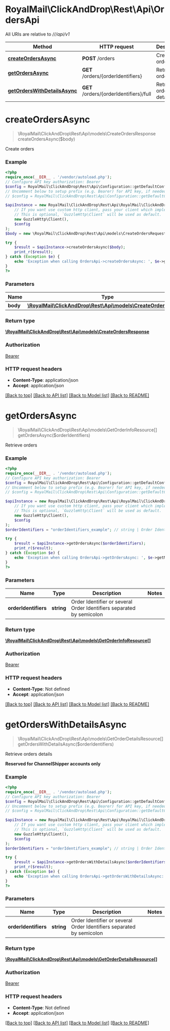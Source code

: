 # RoyalMail\ClickAndDrop\Rest\Api\OrdersApi

All URIs are relative to *///api/v1*

Method | HTTP request | Description
------------- | ------------- | -------------
[**createOrdersAsync**](OrdersApi.md#createOrdersAsync) | **POST** /orders | Create orders
[**getOrdersAsync**](OrdersApi.md#getOrdersAsync) | **GET** /orders/{orderIdentifiers} | Retrieve orders
[**getOrdersWithDetailsAsync**](OrdersApi.md#getOrdersWithDetailsAsync) | **GET** /orders/{orderIdentifiers}/full | Retrieve orders details

# **createOrdersAsync**
> \RoyalMail\ClickAndDrop\Rest\Api\models\CreateOrdersResponse createOrdersAsync($body)

Create orders

### Example
```php
<?php
require_once(__DIR__ . '/vendor/autoload.php');
// Configure API key authorization: Bearer
$config = RoyalMail\ClickAndDrop\Rest\Api\Configuration::getDefaultConfiguration()->setApiKey('Authorization', 'YOUR_API_KEY');
// Uncomment below to setup prefix (e.g. Bearer) for API key, if needed
// $config = RoyalMail\ClickAndDrop\Rest\Api\Configuration::getDefaultConfiguration()->setApiKeyPrefix('Authorization', 'Bearer');

$apiInstance = new RoyalMail\ClickAndDrop\Rest\Api\RoyalMail\ClickAndDrop\Rest\Api\OrdersApi(
    // If you want use custom http client, pass your client which implements `GuzzleHttp\ClientInterface`.
    // This is optional, `GuzzleHttp\Client` will be used as default.
    new GuzzleHttp\Client(),
    $config
);
$body = new \RoyalMail\ClickAndDrop\Rest\Api\models\CreateOrdersRequest(); // \RoyalMail\ClickAndDrop\Rest\Api\models\CreateOrdersRequest | 

try {
    $result = $apiInstance->createOrdersAsync($body);
    print_r($result);
} catch (Exception $e) {
    echo 'Exception when calling OrdersApi->createOrdersAsync: ', $e->getMessage(), PHP_EOL;
}
?>
```

### Parameters

Name | Type | Description  | Notes
------------- | ------------- | ------------- | -------------
 **body** | [**\RoyalMail\ClickAndDrop\Rest\Api\models\CreateOrdersRequest**](../Model/CreateOrdersRequest.md)|  |

### Return type

[**\RoyalMail\ClickAndDrop\Rest\Api\models\CreateOrdersResponse**](../Model/CreateOrdersResponse.md)

### Authorization

[Bearer](../../README.md#Bearer)

### HTTP request headers

 - **Content-Type**: application/json
 - **Accept**: application/json

[[Back to top]](#) [[Back to API list]](../../README.md#documentation-for-api-endpoints) [[Back to Model list]](../../README.md#documentation-for-models) [[Back to README]](../../README.md)

# **getOrdersAsync**
> \RoyalMail\ClickAndDrop\Rest\Api\models\GetOrderInfoResource[] getOrdersAsync($orderIdentifiers)

Retrieve orders

### Example
```php
<?php
require_once(__DIR__ . '/vendor/autoload.php');
// Configure API key authorization: Bearer
$config = RoyalMail\ClickAndDrop\Rest\Api\Configuration::getDefaultConfiguration()->setApiKey('Authorization', 'YOUR_API_KEY');
// Uncomment below to setup prefix (e.g. Bearer) for API key, if needed
// $config = RoyalMail\ClickAndDrop\Rest\Api\Configuration::getDefaultConfiguration()->setApiKeyPrefix('Authorization', 'Bearer');

$apiInstance = new RoyalMail\ClickAndDrop\Rest\Api\RoyalMail\ClickAndDrop\Rest\Api\OrdersApi(
    // If you want use custom http client, pass your client which implements `GuzzleHttp\ClientInterface`.
    // This is optional, `GuzzleHttp\Client` will be used as default.
    new GuzzleHttp\Client(),
    $config
);
$orderIdentifiers = "orderIdentifiers_example"; // string | Order Identifier or several Order Identifiers separated by semicolon

try {
    $result = $apiInstance->getOrdersAsync($orderIdentifiers);
    print_r($result);
} catch (Exception $e) {
    echo 'Exception when calling OrdersApi->getOrdersAsync: ', $e->getMessage(), PHP_EOL;
}
?>
```

### Parameters

Name | Type | Description  | Notes
------------- | ------------- | ------------- | -------------
 **orderIdentifiers** | **string**| Order Identifier or several Order Identifiers separated by semicolon |

### Return type

[**\RoyalMail\ClickAndDrop\Rest\Api\models\GetOrderInfoResource[]**](../Model/GetOrderInfoResource.md)

### Authorization

[Bearer](../../README.md#Bearer)

### HTTP request headers

 - **Content-Type**: Not defined
 - **Accept**: application/json

[[Back to top]](#) [[Back to API list]](../../README.md#documentation-for-api-endpoints) [[Back to Model list]](../../README.md#documentation-for-models) [[Back to README]](../../README.md)

# **getOrdersWithDetailsAsync**
> \RoyalMail\ClickAndDrop\Rest\Api\models\GetOrderDetailsResource[] getOrdersWithDetailsAsync($orderIdentifiers)

Retrieve orders details

<b>Reserved for ChannelShipper accounts only</b>

### Example
```php
<?php
require_once(__DIR__ . '/vendor/autoload.php');
// Configure API key authorization: Bearer
$config = RoyalMail\ClickAndDrop\Rest\Api\Configuration::getDefaultConfiguration()->setApiKey('Authorization', 'YOUR_API_KEY');
// Uncomment below to setup prefix (e.g. Bearer) for API key, if needed
// $config = RoyalMail\ClickAndDrop\Rest\Api\Configuration::getDefaultConfiguration()->setApiKeyPrefix('Authorization', 'Bearer');

$apiInstance = new RoyalMail\ClickAndDrop\Rest\Api\RoyalMail\ClickAndDrop\Rest\Api\OrdersApi(
    // If you want use custom http client, pass your client which implements `GuzzleHttp\ClientInterface`.
    // This is optional, `GuzzleHttp\Client` will be used as default.
    new GuzzleHttp\Client(),
    $config
);
$orderIdentifiers = "orderIdentifiers_example"; // string | Order Identifier or several Order Identifiers separated by semicolon

try {
    $result = $apiInstance->getOrdersWithDetailsAsync($orderIdentifiers);
    print_r($result);
} catch (Exception $e) {
    echo 'Exception when calling OrdersApi->getOrdersWithDetailsAsync: ', $e->getMessage(), PHP_EOL;
}
?>
```

### Parameters

Name | Type | Description  | Notes
------------- | ------------- | ------------- | -------------
 **orderIdentifiers** | **string**| Order Identifier or several Order Identifiers separated by semicolon |

### Return type

[**\RoyalMail\ClickAndDrop\Rest\Api\models\GetOrderDetailsResource[]**](../Model/GetOrderDetailsResource.md)

### Authorization

[Bearer](../../README.md#Bearer)

### HTTP request headers

 - **Content-Type**: Not defined
 - **Accept**: application/json

[[Back to top]](#) [[Back to API list]](../../README.md#documentation-for-api-endpoints) [[Back to Model list]](../../README.md#documentation-for-models) [[Back to README]](../../README.md)

